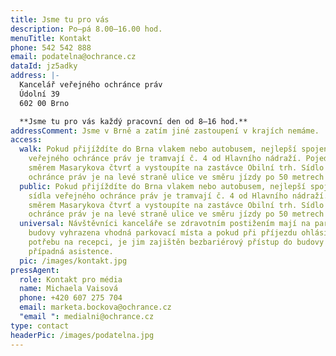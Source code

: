 ```yaml
---
title: Jsme tu pro vás
description: Po–pá 8.00–16.00 hod.
menuTitle: Kontakt
phone: 542 542 888
email: podatelna@ochrance.cz
dataId: jz5adky
address: |-
  Kancelář veřejného ochránce práv
  Údolní 39
  602 00 Brno

  **Jsme tu pro vás každý pracovní den od 8–16 hod.**
addressComment: Jsme v Brně a zatím jiné zastoupení v krajích nemáme.
access:
  walk: Pokud přijíždíte do Brna vlakem nebo autobusem, nejlepší spojení do sídla
    veřejného ochránce práv je tramvají č. 4 od Hlavního nádraží. Pojedete
    směrem Masarykova čtvrť a vystoupíte na zastávce Obilní trh. Sídlo veřejného
    ochránce práv je na levé straně ulice ve směru jízdy po 50 metrech chůze.
  public: Pokud přijíždíte do Brna vlakem nebo autobusem, nejlepší spojení do
    sídla veřejného ochránce práv je tramvají č. 4 od Hlavního nádraží. Pojedete
    směrem Masarykova čtvrť a vystoupíte na zastávce Obilní trh. Sídlo veřejného
    ochránce práv je na levé straně ulice ve směru jízdy po 50 metrech chůze.
  universal: Návštěvníci kanceláře se zdravotním postižením mají na parkovišti u
    budovy vyhrazena vhodná parkovací místa a pokud při příjezdu ohlásí tuto
    potřebu na recepci, je jim zajištěn bezbariérový přístup do budovy a
    případná asistence.
  pic: /images/kontakt.jpg
pressAgent:
  role: Kontakt pro média
  name: Michaela Vaisová
  phone: +420 607 275 704
  email: marketa.bockova@ochrance.cz
  "email ": medialni@ochrance.cz
type: contact
headerPic: /images/podatelna.jpg
---
```

